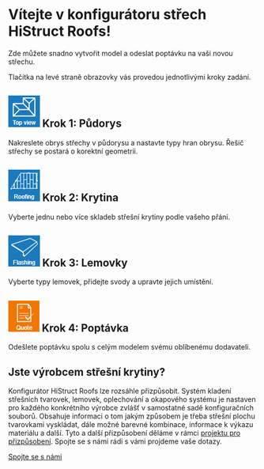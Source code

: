 
# Vítejte v konfigurátoru střech HiStruct Roofs!

Zde můžete snadno vytvořit model a odeslat poptávku na vaši novou střechu.

Tlačítka na levé straně obrazovky vás provedou jednotlivými kroky zadání. 

## ![roofTopViewIcon](img/roofTopViewIcon-en.png) Krok 1: Půdorys

Nakreslete obrys střechy v půdorysu a nastavte typy hran obrysu. Řešič střechy se postará o korektní geometrii.

## ![roofingIcon](img/roofingIcon-en.png) Krok 2: Krytina

Vyberte jednu nebo více skladeb střešní krytiny podle vašeho přání.

## ![flashingIcon](img/flashingIcon-en.png) Krok 3: Lemovky

Vyberte typy lemovek, přidejte svody a upravte jejich umístění.

## ![drawingsIcon](img/getQuoteIcon-en.png) Krok 4: Poptávka


Odešlete poptávku spolu s celým modelem svému oblíbenému dodavateli.

## Jste výrobcem střešní krytiny?

Konfigurátor HiStruct Roofs lze rozsáhle přizpůsobit. Systém kladení střešních tvarovek, lemovek, oplechování a okapového systému je nastaven pro každého konkrétního výrobce zvlášť v samostatné sadě konfiguračních souborů. Obsahuje informaci o tom jakým způsobem je třeba střešní plochu tvarovkami vyskládat, dále možné barevné kombinace, informace k výkazu materiálu a další. Tyto a další přizpůsobení děláme v rámci [projektu pro přizpůsobení](../getting-started-roofs/customisationProject.md).
Spojte se s námi rádi s vámi projdeme vaše dotazy.

[Spojte se s námi](https://www.histruct.com/company/contact-us)
